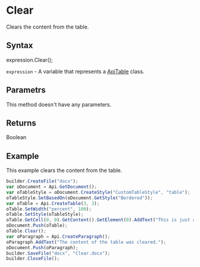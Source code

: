 # Clear

Clears the content from the table.

## Syntax

expression.Clear();

`expression` - A variable that represents a [ApiTable](../ApiTable.md) class.

## Parametrs

This method doesn't have any parameters.

## Returns

Boolean

## Example

This example clears the content from the table.

```javascript
builder.CreateFile("docx");
var oDocument = Api.GetDocument();
var oTableStyle = oDocument.CreateStyle("CustomTableStyle", "table");
oTableStyle.SetBasedOn(oDocument.GetStyle("Bordered"));
var oTable = Api.CreateTable(3, 3);
oTable.SetWidth("percent", 100);
oTable.SetStyle(oTableStyle);
oTable.GetCell(0, 0).GetContent().GetElement(0).AddText("This is just a sample text.");
oDocument.Push(oTable);
oTable.Clear();
var oParagraph = Api.CreateParagraph();
oParagraph.AddText("The content of the table was cleared.");
oDocument.Push(oParagraph);
builder.SaveFile("docx", "Clear.docx");
builder.CloseFile();
```